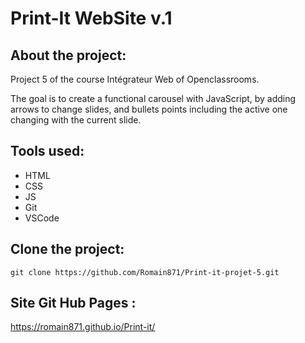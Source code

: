 # Print-It WebSite v.1

## About the project:

Project 5 of the course Intégrateur Web of Openclassrooms.

The goal is to create a functional carousel with JavaScript, by adding arrows to change slides, and bullets points including the active one changing with the current slide.


## Tools used:
* HTML
* CSS
* JS
* Git
* VSCode


## Clone the project:
`` git clone https://github.com/Romain871/Print-it-projet-5.git ``

## Site Git Hub Pages : 
https://romain871.github.io/Print-it/

